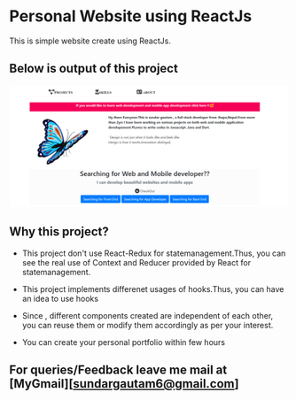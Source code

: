 # Personal Website using ReactJs

This is simple website create using ReactJs.

## Below is output of this project


![demo](https://github.com/sojoraja1/personalwebsite/blob/master/layout.png)

## Why this project?
- This project don't use React-Redux for statemanagement.Thus, you can see the real use of Context and Reducer provided by React for statemanagement.
- This project implements differenet usages of hooks.Thus, you can have an idea to use hooks
- Since , different components created are independent of each other, you can reuse them or modify them accordingly as per your interest.

- You can create your personal portfolio within few hours


## For queries/Feedback leave me mail at [MyGmail][sundargautam6@gmail.com]
